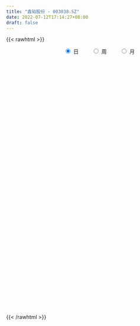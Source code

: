 ```yaml
---
title: "鑫铂股份 - 003038.SZ"
date: 2022-07-12T17:14:27+08:00
draft: false
---
```

{{< rawhtml >}}
    <div style="text-align: center">
        <label style="padding: 1rem;"><input style="margin-right: .5rem" type="radio" name="period" value="D" checked onclick="period_change(this)">日</label>
        <label style="padding: 1rem;"><input style="margin-right: .5rem" type="radio" name="period" value="W" onclick="period_change(this)">周</label>
        <label style="padding: 1rem;"><input style="margin-right: .5rem" type="radio" name="period" value="M" onclick="period_change(this)">月</label>
    </div>
    <div id="chart" style="height: 700px;"></div> 
    <script type="text/javascript">
        const D_v = [2842.29,1223.31,1886.44,728.47,1051.93,2826.43,178931.31,10766.0,130229.43,109256.98,86268.37,64475.94,62837.3,50619.95,42262.63,39851.58,62729.91,50623.9,33762.17,40391.25,37530.0,83280.65,88783.9,162406.19,118043.43,84710.36,69845.58,65354.02,61619.42,89382.4,105288.16,100479.84,134028.58,94033.97,38564.38,167535.52,115205.88,65285.43,83248.79,59730.95,94949.48,66033.98,52588.15,68620.08,53455.08,41607.76,46503.28,33164.59,33155.45,30730.7,26542.47,32105.9,48865.25,50706.35,51648.99,43140.96,39909.68,29871.76,23522.15,20306.08,15665.02,31924.57,21994.74,18591.64,17086.42,15550.33,20568.49,22098.93,21864.46,25035.34,28775.99,24742.56,22385.74,20142.06,10951.25,11312.84,9059.84,9204.53,11005.0,12464.96,9345.7,6947.64,10930.12,12684.26,8190.09,9419.52,20198.38,12464.81,11956.54,9589.36,8009.6,8729.76,7911.09,8519.04,10208.15,15169.35,12181.42,19740.77,31220.16,49492.14,33053.76,19341.99,34429.23,80680.44,80391.9,22721.6,71573.45,105925.6,72627.99,97855.79,86557.59,50946.74,67136.63,67766.37,45533.92,32320.06,39612.42,28659.0,28217.18,26202.26,22434.75,22257.41,22270.65,45769.33,24243.76,34598.62,17260.0,20475.67,30823.58,12516.08,15868.42,69269.36,78956.58,74840.52,54039.79,47095.24,43737.94,49499.84,28040.82,36162.29,28056.42,24901.48,21127.0,20435.56,16371.84,25068.84,28072.43,20061.25,19459.43,18460.42,17508.25,31418.66,19748.25,43266.79,24827.25,15070.35,12408.93,11928.7,15905.28,7514.06,53696.49,35821.17,25882.77,27378.6,35408.51,27124.29,46890.29,35802.11,21788.42,24353.94,24627.65,50470.0,43889.18,30077.82,24327.53,29092.1,30206.85,23591.32,17796.49,14148.49,30355.43,28471.26,20861.69,15891.02,19231.17,31130.12,57685.2,44885.49,28289.58,21399.19,26847.84,17782.41,21130.0,25042.64,29631.64,31380.27,17788.25,23056.67,20970.0,20484.5,22826.5,12484.03,11178.52,11964.26,6738.25,38679.8,41453.01,39727.65,26033.17,17727.24,17174.43,11073.55,24576.82,22597.5,23651.83,45332.66,34482.05,19027.11,20734.43,18159.06,13404.83,10452.0,11456.7,25304.23,21643.3,18482.76,12590.83,12671.0,15441.49,13622.24,12832.0,11617.0,10084.24,6679.0,6829.0,5063.0,9361.0,15603.0,8813.0,8713.0,14757.25,12432.07,16023.2,11438.0,11126.0,7255.52,13417.0,16383.66,28313.97,18515.25,21192.4,23537.19,17499.24,18043.08,24413.14,12736.25,14804.38,12691.43,16717.0,22336.72,14979.27,12282.93,12959.0,18366.57,8425.96,11412.48,10171.14,10453.18,11234.61,16838.43,13756.91,14417.08,21144.2,26359.58,15061.65,12957.09,9815.14,8862.12,8702.8,12022.4,8265.6,9840.4,11039.63,11284.72,12568.23,10827.42,10897.34,8377.9,8964.32,8979.2,9311.4,13105.0,15019.56,11924.6,11932.69,10223.93,31219.83,29004.0,15581.73,8763.6,9021.74,9741.8,26770.26,37219.99,23569.27,13909.35,19725.75,13455.21,18122.2,23910.91,19213.8,24023.0,40629.71,29430.58,28179.92,19690.0,19449.7,11598.2,18304.74,21899.2,16847.0,7844.27,9343.11,12128.6,14381.8,22909.42,13747.68,12037.7,9754.6,31825.87,16232.75,18248.0,17818.4,23511.6,17487.19,11776.36,17637.8,16715.77,22399.76,21041.97,16727.37]
const D_histogram = [0.0,0.1659259259,0.4433673103,0.7936570866,1.1898568021,1.6130486156,1.7675597833,1.4920117048,1.0645304102,0.5088346538,0.1343199591,-0.1685723768,-0.4862538984,-0.6697225359,-0.8830075968,-0.9313945435,-0.8596418304,-0.8784014002,-0.9317615542,-0.8455345072,-0.7401421207,-0.457458371,-0.0595589928,0.351541915,0.3892720146,0.2622293812,0.221129197,0.1589654199,0.0539487958,0.0448795237,0.0522871415,0.2590531238,0.314500313,0.3761413397,0.6188180824,0.74768158,0.5204193011,0.2765918361,0.1864191032,0.0609246723,0.1124603961,0.0224702177,-0.0768927679,-0.3024672191,-0.5678307837,-0.6782788232,-0.8221391633,-0.8645692029,-0.8934749286,-0.9231157131,-0.8774454718,-0.8851597044,-0.6877870842,-0.4950934353,-0.2696330116,-0.2001272174,-0.1026465608,-0.1386503975,-0.1099738855,-0.0847674361,-0.05456782,-0.0820477539,-0.1127819099,-0.1251804389,-0.1628037107,-0.1666689548,-0.1092258748,-0.0346253608,-0.0054331479,0.0639795309,0.1222700605,0.1645114885,0.1551755552,0.1468328449,0.1066683359,0.0682043869,0.0479834474,0.0241931081,0.0140355886,-0.0145182549,-0.0747706339,-0.1011461398,-0.1046750978,-0.0481501713,-0.0149120937,0.0218053068,0.0746834098,0.0811417144,0.0675541448,0.0285588135,-0.0033226731,-0.0354482528,-0.0653237791,-0.0486779934,-0.0195896192,0.0432589118,0.0485695923,0.1099631806,0.1966577009,0.3331462376,0.3735914054,0.3719265864,0.383950925,0.5651467909,0.7126777413,0.9841887683,1.3386298892,1.3813559107,1.5787811761,1.8847482758,1.8133866299,1.9429196305,1.9574072732,1.7733123596,1.3605921873,1.0432794808,0.95318493,0.6998174051,0.25177767,-0.0266933394,-0.3118585342,-0.4706881004,-0.7106890263,-1.0716048549,-1.3848373315,-1.5018256917,-1.5245469523,-1.5613751339,-1.2735331845,-0.7688537322,-0.1255268962,0.601895758,1.1670249265,1.4590242846,1.6269308622,1.310155282,1.1371702195,0.9599546809,0.6263690494,0.5107761814,0.2074132158,-0.0437716115,-0.3568367563,-0.631473986,-0.8993743338,-1.1220696107,-1.3711228239,-1.6141340673,-1.6097494488,-1.6013015478,-1.6292196809,-1.8821619112,-1.679769198,-1.5937939292,-1.4399860323,-1.3588473615,-1.3288799253,-1.3301659606,-0.9892866624,-0.4233941915,-0.1267974701,0.1223205999,0.2900513985,0.705555737,0.8068847317,0.666491399,0.7288762207,0.7526063764,0.7344711576,0.6561870178,0.6659789916,0.9784712205,1.2259532559,1.2969433409,1.0393978096,0.7791556513,0.3248732459,0.0043402515,-0.337459964,-0.5922165806,-0.473301155,-0.2912562526,-0.2884823938,-0.3260842691,-0.449457995,-0.1813108213,0.3511376021,0.6586866346,0.8587037086,0.7695575118,0.8403222108,0.8352979323,0.8857911276,1.271464199,1.3144193699,1.3989704132,1.0501430417,0.9956833567,1.1288658441,0.7625600909,0.6392701918,0.5839592269,0.4904998858,0.1790764681,-0.0679742062,0.2017446787,0.8273526799,1.0988938327,1.1955911709,1.3638060499,1.1730797903,0.6945012483,0.6767624273,0.3990627029,-0.240440366,-1.2130418025,-2.0503023303,-2.6782271443,-2.8270458179,-2.7883224654,-2.7502561099,-2.6304711089,-2.3991236154,-2.4657184199,-2.4393599094,-2.2344138758,-1.9863630581,-1.8276227594,-1.8062358436,-1.5718297679,-1.2317581445,-0.9808759538,-0.8542479133,-0.8395471397,-0.7528203127,-0.5688962936,-0.5391651596,-0.5649273461,-0.5283834481,-0.5473106682,-0.2133077929,0.0447224735,0.3117057061,0.5013094418,0.6549438166,0.7873357785,0.7911032061,1.1621652183,1.5396760494,1.7160495587,1.9376301248,1.9800607364,1.8670903173,1.7215636494,1.2083391611,0.8627703388,0.5714251535,0.2584754423,0.45578926,0.5620454444,0.2897562457,-0.1085434033,-0.1747711172,-0.2880921856,-0.3643447544,-0.4214702775,-0.477968348,-0.4553553678,-0.3309741923,-0.2513190318,-0.4247474127,-1.3893880415,-1.608563703,-1.8341838776,-1.8219209597,-1.8772187843,-1.8508986839,-1.821637351,-1.8172706833,-1.6554776809,-1.4533280273,-1.2976240374,-1.1028456891,-0.7719342531,-0.4740312037,-0.2107151521,-0.1208850912,-0.1244427311,-0.2575396286,-0.332162515,-0.1599732258,0.0912427706,0.3077764509,0.454143321,0.5414413496,0.6675924213,0.871226159,1.1133167196,1.3049325832,1.3606335998,1.3563953802,1.3244826162,1.4966017868,1.7918285114,1.8064228351,1.6804450734,1.4525407475,1.218526914,0.941034281,0.7412274062,0.6946237547,0.9503976453,0.9308453296,0.9692853813,1.0647385257,1.0085299942,0.8540817028,0.624424967,0.6128773087,0.7410737305,0.7008371736,0.5823454246,0.4924412244,0.4138348731,0.210193809,-0.0884238828,-0.2762767697,-0.2680790251,-0.2638164269,-0.5079786459,-0.6788260275,-0.9655254978,-1.1365775858,-1.1910398033,-1.2376937354,-1.2314291201,-1.2316375681,-1.1667147581,-1.1568014384,-1.1894609159,-1.1454637332]
const D_fast = [0.0,0.2074074074,0.5956906194,1.1443946673,1.8380585833,2.6645125507,3.2609136642,3.3583685119,3.1970198198,2.7685327269,2.427598022,2.0825625919,1.6433175957,1.2924183242,0.8583813641,0.5771457816,0.4339880371,0.1956281172,-0.0906724254,-0.2158290052,-0.2954721488,-0.1271529919,0.2558566381,0.7548430247,0.8898911279,0.8284058398,0.8425879549,0.8201655327,0.7286361076,0.7307867164,0.7512661196,1.0227953829,1.1568676503,1.312544012,1.7099252752,2.0257091678,1.9285517143,1.7538722083,1.7103042511,1.6000409883,1.6796918111,1.5953191872,1.4767330096,1.1755417536,0.7682204932,0.4882027479,0.1388076169,-0.1197647234,-0.3720391813,-0.632458894,-0.8061500206,-1.0351541794,-1.0097283303,-0.9408080401,-0.7827558693,-0.7632818795,-0.6914628631,-0.7621292992,-0.7609462585,-0.7569316681,-0.7403740071,-0.7883658794,-0.8472955129,-0.8909891516,-0.9693133511,-1.0148458339,-0.9847092226,-0.9187650488,-0.8909311229,-0.8055235613,-0.7166655167,-0.6332962165,-0.603838261,-0.57547276,-0.5889701851,-0.6103830374,-0.618608115,-0.6363501773,-0.6429987996,-0.6751822069,-0.7541272444,-0.8057892852,-0.8354870176,-0.790999634,-0.7614895798,-0.7193208527,-0.6477718972,-0.621028164,-0.6177271974,-0.6495828253,-0.6822949802,-0.7232826231,-0.7694890941,-0.7650128068,-0.7408218375,-0.6671585784,-0.6497054999,-0.5608211165,-0.4249621709,-0.2051870748,-0.0713440557,0.019972772,0.1279848418,0.4504674054,0.7761677911,1.2937260102,1.9828246033,2.3708896025,2.963010162,3.7401643306,4.1221493422,4.7374122505,5.2412517114,5.5004848877,5.4279127622,5.3714199259,5.5196216076,5.441208434,5.0561131164,4.7709687722,4.4078389439,4.1313373525,3.7136641701,3.0848471278,2.4254053183,1.9329605351,1.5291025365,1.1019305713,1.0713892246,1.3838552439,1.9958003559,2.8736969495,3.7305823497,4.3873377789,4.9619770721,4.9727403124,5.0840478048,5.1468209364,4.9698275673,4.9819287446,4.730419083,4.4682913528,4.0660170189,3.6335112927,3.1407673615,2.6375546819,2.0457207627,1.3991760025,1.0011232588,0.6092457729,0.1740227195,-0.5494599886,-0.7670095749,-1.0794827883,-1.2856713996,-1.5442445691,-1.8464971142,-2.1803246397,-2.0867670071,-1.626723084,-1.3618257302,-1.0821275102,-0.841883862,-0.2499905893,0.0530595883,0.0792891054,0.3238929823,0.5357747321,0.7012573028,0.7870199173,0.9633066391,1.520416673,2.0743870225,2.4696129427,2.4719168638,2.4064636183,2.0333995243,1.7139515929,1.2877863863,0.8849756246,0.8855657614,0.9947966007,0.9254498611,0.8063269185,0.5705886938,0.7934081623,1.4136409861,1.8858616773,2.3005546784,2.4037978596,2.6846431113,2.8884433159,3.1603842931,3.8639234143,4.2354834276,4.6697770742,4.5834854631,4.7779466173,5.1933455658,5.0176798352,5.0542074841,5.144886326,5.1740519562,4.9073976556,4.6433534298,4.9635084843,5.7959546555,6.3422192665,6.7378143974,7.2469807888,7.3495244769,7.044571247,7.1960230327,7.0180889841,6.3184758237,5.0426139365,3.6927778262,2.3952962261,1.539716098,0.8813588342,0.2318611622,-0.3059716141,-0.6744050244,-1.3574294339,-1.9409109007,-2.294568336,-2.5431082829,-2.841273674,-3.2714457191,-3.4299970854,-3.3978649981,-3.3922017958,-3.4791357337,-3.6743217451,-3.7757999962,-3.7341000505,-3.8391602064,-4.0061542294,-4.1017061935,-4.2574610806,-3.9767851535,-3.7075742688,-3.3626646096,-3.0477335135,-2.7303631845,-2.401137278,-2.1995940488,-1.537990732,-0.7755608886,-0.1701749897,0.5358131076,1.0732589034,1.4270610636,1.711925308,1.50078561,1.3709093724,1.2224204754,0.9740896248,1.2853507575,1.532118303,1.3322681657,0.9068326659,0.7969121727,0.6115680579,0.4442293005,0.2817362081,0.1057460506,0.0145201888,0.0561578162,0.0729832188,-0.2066320154,-1.5186196545,-2.1399362417,-2.8241023857,-3.2673197078,-3.7919222284,-4.228326799,-4.6544748038,-5.104425807,-5.3565022248,-5.5176845781,-5.6863865975,-5.7673196715,-5.6293917987,-5.4499965503,-5.2393592867,-5.1797504985,-5.2144188212,-5.411900626,-5.569564141,-5.4373681584,-5.1633414693,-4.8698636762,-4.6099609759,-4.3873026098,-4.0942534329,-3.6728131554,-3.1523934149,-2.6345444055,-2.238684989,-1.9038243636,-1.6046164735,-1.0583468561,-0.3151630038,0.1510370288,0.4451705354,0.5804013964,0.6510192914,0.6087852287,0.5942852054,0.7213374925,1.2147107945,1.4278698112,1.7086312082,2.0702689841,2.2661929512,2.3252650854,2.2517145914,2.3933862603,2.7068511147,2.8418238511,2.8689184583,2.9021245642,2.9269769312,2.7758843193,2.4551606568,2.1982385775,2.1394165658,2.0777250573,1.7065681768,1.3660142883,0.8379334436,0.3827369591,0.0305147908,-0.3255625751,-0.6271552399,-0.9352730799,-1.1620289594,-1.4413159993,-1.7713407058,-2.0137094564]
const D_slow = [0.0,0.0414814815,0.1523233091,0.3507375807,0.6482017812,1.0514639351,1.4933538809,1.8663568071,2.1324894097,2.2596980731,2.2932780629,2.2511349687,2.1295714941,1.9621408601,1.7413889609,1.5085403251,1.2936298675,1.0740295174,0.8410891288,0.629705502,0.4446699719,0.3303053791,0.3154156309,0.4033011097,0.5006191133,0.5661764586,0.6214587579,0.6612001128,0.6746873118,0.6859071927,0.6989789781,0.763742259,0.8423673373,0.9364026722,1.0911071928,1.2780275878,1.4081324131,1.4772803722,1.5238851479,1.539116316,1.567231415,1.5728489695,1.5536257775,1.4780089727,1.3360512768,1.166481571,0.9609467802,0.7448044795,0.5214357473,0.2906568191,0.0712954511,-0.149994475,-0.321941246,-0.4457146049,-0.5131228578,-0.5631546621,-0.5888163023,-0.6234789017,-0.6509723731,-0.6721642321,-0.6858061871,-0.7063181255,-0.734513603,-0.7658087127,-0.8065096404,-0.8481768791,-0.8754833478,-0.884139688,-0.885497975,-0.8695030923,-0.8389355771,-0.797807705,-0.7590138162,-0.722305605,-0.695638521,-0.6785874243,-0.6665915624,-0.6605432854,-0.6570343883,-0.660663952,-0.6793566105,-0.7046431454,-0.7308119199,-0.7428494627,-0.7465774861,-0.7411261594,-0.722455307,-0.7021698784,-0.6852813422,-0.6781416388,-0.6789723071,-0.6878343703,-0.7041653151,-0.7163348134,-0.7212322182,-0.7104174903,-0.6982750922,-0.6707842971,-0.6216198718,-0.5383333124,-0.4449354611,-0.3519538145,-0.2559660832,-0.1146793855,0.0634900498,0.3095372419,0.6441947142,0.9895336918,1.3842289859,1.8554160548,2.3087627123,2.7944926199,3.2838444382,3.7271725281,4.0673205749,4.3281404451,4.5664366776,4.7413910289,4.8043354464,4.7976621116,4.719697478,4.6020254529,4.4243531964,4.1564519826,3.8102426498,3.4347862268,3.0536494888,2.6633057053,2.3449224091,2.1527089761,2.121327252,2.2718011915,2.5635574232,2.9283134943,3.3350462099,3.6625850304,3.9468775853,4.1868662555,4.3434585179,4.4711525632,4.5230058672,4.5120629643,4.4228537752,4.2649852787,4.0401416953,3.7596242926,3.4168435866,3.0133100698,2.6108727076,2.2105473206,1.8032424004,1.3327019226,0.9127596231,0.5143111408,0.1543146327,-0.1853972076,-0.5176171889,-0.8501586791,-1.0974803447,-1.2033288925,-1.2350282601,-1.2044481101,-1.1319352605,-0.9555463262,-0.7538251433,-0.5872022936,-0.4049832384,-0.2168316443,-0.0332138549,0.1308328996,0.2973276475,0.5419454526,0.8484337665,1.1726696018,1.4325190542,1.627307967,1.7085262785,1.7096113414,1.6252463503,1.4771922052,1.3588669164,1.2860528533,1.2139322548,1.1324111876,1.0200466888,0.9747189835,1.062503384,1.2271750427,1.4418509698,1.6342403478,1.8443209005,2.0531453836,2.2745931655,2.5924592152,2.9210640577,3.270806661,3.5333424214,3.7822632606,4.0644797216,4.2551197444,4.4149372923,4.560927099,4.6835520705,4.7283211875,4.711327636,4.7617638056,4.9686019756,5.2433254338,5.5422232265,5.883174739,6.1764446866,6.3500699986,6.5192606055,6.6190262812,6.5589161897,6.2556557391,5.7430801565,5.0735233704,4.3667619159,3.6696812996,2.9821172721,2.3244994949,1.724718591,1.108288986,0.4984490087,-0.0601544603,-0.5567452248,-1.0136509146,-1.4652098755,-1.8581673175,-2.1661068536,-2.4113258421,-2.6248878204,-2.8347746053,-3.0229796835,-3.1652037569,-3.2999950468,-3.4412268833,-3.5733227454,-3.7101504124,-3.7634773606,-3.7522967423,-3.6743703157,-3.5490429553,-3.3853070011,-3.1884730565,-2.990697255,-2.7001559504,-2.315236938,-1.8862245484,-1.4018170172,-0.9068018331,-0.4400292537,-0.0096383414,0.2924464489,0.5081390336,0.650995322,0.7156141825,0.8295614975,0.9700728586,1.0425119201,1.0153760692,0.9716832899,0.8996602435,0.8085740549,0.7032064855,0.5837143986,0.4698755566,0.3871320085,0.3243022506,0.2181153974,-0.129231613,-0.5313725387,-0.9899185081,-1.4453987481,-1.9147034441,-2.3774281151,-2.8328374528,-3.2871551237,-3.7010245439,-4.0643565507,-4.3887625601,-4.6644739824,-4.8574575456,-4.9759653466,-5.0286441346,-5.0588654074,-5.0899760902,-5.1543609973,-5.2374016261,-5.2773949325,-5.2545842399,-5.1776401271,-5.0641042969,-4.9287439595,-4.7618458542,-4.5440393144,-4.2657101345,-3.9394769887,-3.5993185888,-3.2602197437,-2.9290990897,-2.554948643,-2.1069915151,-1.6553858063,-1.235274538,-0.8721393511,-0.5675076226,-0.3322490524,-0.1469422008,0.0267137379,0.2643131492,0.4970244816,0.7393458269,1.0055304583,1.2576629569,1.4711833826,1.6272896244,1.7805089515,1.9657773842,2.1409866776,2.2865730337,2.4096833398,2.5131420581,2.5656905103,2.5435845396,2.4745153472,2.4074955909,2.3415414842,2.2145468227,2.0448403158,1.8034589414,1.519314545,1.2215545941,0.9121311603,0.6042738802,0.2963644882,0.0046857987,-0.2845145609,-0.5818797899,-0.8682457232]
const D_data = [['2021-02-10', 21.7, 26.04, 21.7, 26.04],['2021-02-18', 28.64, 28.64, 28.64, 28.64],['2021-02-19', 31.5, 31.5, 31.5, 31.5],['2021-02-22', 34.65, 34.65, 34.65, 34.65],['2021-02-23', 38.12, 38.12, 38.12, 38.12],['2021-02-24', 41.93, 41.93, 41.93, 41.93],['2021-02-25', 46.12, 41.67, 40.16, 46.12],['2021-02-26', 37.5, 37.5, 37.5, 37.5],['2021-03-01', 34.51, 35.0, 33.89, 36.66],['2021-03-02', 33.5, 31.67, 31.57, 33.9],['2021-03-03', 31.52, 32.0, 31.2, 33.28],['2021-03-04', 31.48, 31.37, 30.73, 32.55],['2021-03-05', 30.37, 29.55, 29.2, 30.39],['2021-03-08', 29.69, 29.7, 29.47, 30.3],['2021-03-09', 29.47, 27.89, 27.22, 29.69],['2021-03-10', 28.26, 28.75, 27.78, 29.0],['2021-03-11', 30.2, 29.8, 29.8, 31.63],['2021-03-12', 29.74, 28.28, 28.1, 30.1],['2021-03-15', 26.5, 27.06, 26.08, 27.58],['2021-03-16', 27.0, 28.29, 26.95, 29.47],['2021-03-17', 28.1, 28.49, 27.51, 29.25],['2021-03-18', 28.98, 31.34, 28.9, 31.34],['2021-03-19', 32.0, 34.47, 31.49, 34.47],['2021-03-22', 35.93, 37.0, 35.36, 37.92],['2021-03-23', 35.08, 33.9, 33.3, 36.98],['2021-03-24', 33.93, 31.93, 31.58, 34.0],['2021-03-25', 30.99, 32.83, 30.3, 32.83],['2021-03-26', 32.0, 32.53, 31.6, 33.06],['2021-03-29', 32.79, 31.72, 31.0, 32.96],['2021-03-30', 31.08, 32.75, 30.32, 33.5],['2021-03-31', 33.45, 33.09, 32.67, 36.0],['2021-04-01', 31.66, 36.4, 31.35, 36.4],['2021-04-02', 36.83, 35.56, 35.0, 38.94],['2021-04-06', 35.02, 36.36, 35.02, 38.0],['2021-04-07', 38.37, 40.0, 38.02, 40.0],['2021-04-08', 41.0, 40.3, 39.5, 44.0],['2021-04-09', 39.0, 36.27, 36.27, 39.3],['2021-04-12', 34.99, 35.31, 34.6, 36.58],['2021-04-13', 35.17, 36.73, 34.71, 37.75],['2021-04-14', 35.68, 36.02, 34.99, 36.65],['2021-04-15', 36.0, 38.33, 35.53, 38.88],['2021-04-16', 37.71, 36.73, 36.06, 38.26],['2021-04-19', 36.25, 36.3, 35.26, 36.42],['2021-04-20', 35.9, 33.9, 33.85, 36.76],['2021-04-21', 32.88, 31.92, 31.66, 33.31],['2021-04-22', 31.92, 32.52, 31.92, 33.26],['2021-04-23', 32.4, 30.96, 30.69, 32.4],['2021-04-26', 31.06, 31.17, 30.5, 31.88],['2021-04-27', 31.0, 30.53, 29.2, 31.49],['2021-04-28', 30.54, 29.69, 29.51, 30.66],['2021-04-29', 29.69, 29.98, 29.69, 30.47],['2021-04-30', 29.7, 28.7, 28.35, 30.24],['2021-05-06', 29.23, 31.12, 29.06, 31.45],['2021-05-07', 31.12, 31.59, 30.6, 31.9],['2021-05-10', 31.58, 32.76, 31.06, 33.17],['2021-05-11', 31.71, 31.34, 30.52, 32.08],['2021-05-12', 31.03, 31.94, 30.82, 32.8],['2021-05-13', 31.41, 30.25, 30.14, 31.42],['2021-05-14', 30.5, 30.85, 29.81, 31.48],['2021-05-17', 30.99, 30.78, 30.28, 31.29],['2021-05-18', 30.66, 30.84, 30.51, 31.23],['2021-05-19', 31.23, 29.97, 29.51, 31.29],['2021-05-20', 29.01, 29.59, 28.93, 29.75],['2021-05-21', 29.59, 29.5, 29.1, 30.0],['2021-05-24', 29.23, 28.82, 28.8, 29.29],['2021-05-25', 28.85, 28.88, 28.47, 29.08],['2021-05-26', 29.01, 29.56, 28.82, 29.89],['2021-05-27', 29.65, 29.95, 29.2, 30.18],['2021-05-28', 30.42, 29.52, 29.21, 30.7],['2021-05-31', 29.25, 30.19, 29.01, 30.26],['2021-06-01', 30.83, 30.35, 29.51, 30.84],['2021-06-02', 30.08, 30.42, 29.72, 30.9],['2021-06-03', 30.08, 29.88, 29.84, 30.78],['2021-06-04', 29.9, 29.86, 29.19, 29.93],['2021-06-07', 29.66, 29.33, 29.3, 29.79],['2021-06-08', 29.21, 29.11, 28.92, 29.49],['2021-06-09', 29.28, 29.13, 28.96, 29.31],['2021-06-10', 29.0, 28.9, 28.88, 29.1],['2021-06-11', 29.39, 28.9, 28.9, 29.4],['2021-06-15', 28.7, 28.47, 28.16, 28.88],['2021-06-16', 28.44, 27.7, 27.68, 28.48],['2021-06-17', 27.73, 27.72, 27.7, 28.15],['2021-06-18', 27.72, 27.74, 27.28, 27.85],['2021-06-21', 27.7, 28.47, 27.5, 28.68],['2021-06-22', 28.86, 28.29, 28.25, 28.87],['2021-06-23', 28.39, 28.42, 28.0, 28.75],['2021-06-24', 28.42, 28.8, 28.09, 29.42],['2021-06-25', 28.73, 28.34, 28.07, 28.73],['2021-06-28', 28.11, 28.03, 27.7, 28.39],['2021-06-29', 27.89, 27.51, 27.5, 27.89],['2021-06-30', 27.51, 27.32, 27.25, 27.77],['2021-07-01', 27.36, 27.03, 26.99, 27.45],['2021-07-02', 26.8, 26.75, 26.56, 27.29],['2021-07-05', 26.75, 27.15, 26.75, 27.55],['2021-07-06', 27.15, 27.3, 26.79, 27.48],['2021-07-07', 27.06, 27.88, 27.06, 27.98],['2021-07-08', 27.76, 27.28, 27.28, 27.87],['2021-07-09', 27.37, 28.13, 27.06, 28.51],['2021-07-12', 27.75, 28.88, 27.75, 29.37],['2021-07-13', 29.11, 30.24, 29.1, 30.38],['2021-07-14', 30.36, 29.73, 29.03, 30.4],['2021-07-15', 30.11, 29.55, 29.3, 30.11],['2021-07-16', 29.79, 30.01, 29.6, 31.0],['2021-07-19', 29.77, 33.01, 29.51, 33.01],['2021-07-20', 32.83, 33.99, 32.27, 35.45],['2021-07-21', 37.39, 37.39, 37.39, 37.39],['2021-07-22', 41.13, 41.13, 38.0, 41.13],['2021-07-23', 44.0, 39.51, 39.05, 45.24],['2021-07-26', 41.88, 43.46, 40.12, 43.46],['2021-07-27', 45.0, 47.81, 43.8, 47.81],['2021-07-28', 47.55, 45.5, 43.03, 47.81],['2021-07-29', 47.0, 50.05, 46.98, 50.05],['2021-07-30', 50.4, 51.0, 48.5, 53.27],['2021-08-02', 48.52, 50.05, 46.0, 51.22],['2021-08-03', 51.67, 47.38, 46.51, 52.8],['2021-08-04', 46.13, 48.16, 46.12, 48.64],['2021-08-05', 48.42, 51.34, 47.7, 52.52],['2021-08-06', 50.5, 49.69, 48.02, 51.32],['2021-08-09', 49.32, 46.41, 45.6, 49.32],['2021-08-10', 46.14, 47.34, 46.13, 48.57],['2021-08-11', 48.0, 46.27, 44.92, 48.5],['2021-08-12', 46.2, 47.0, 45.45, 48.41],['2021-08-13', 46.94, 45.07, 44.99, 47.0],['2021-08-16', 44.66, 41.82, 40.69, 45.39],['2021-08-17', 41.84, 40.17, 40.0, 42.7],['2021-08-18', 40.27, 40.82, 40.1, 43.75],['2021-08-19', 40.4, 40.87, 39.1, 41.26],['2021-08-20', 40.41, 39.7, 38.52, 40.99],['2021-08-23', 40.39, 43.67, 39.96, 43.67],['2021-08-24', 44.0, 48.04, 43.67, 48.04],['2021-08-25', 52.62, 52.84, 49.11, 52.84],['2021-08-26', 55.0, 58.12, 54.2, 58.12],['2021-08-27', 58.13, 60.65, 58.13, 63.93],['2021-08-30', 56.8, 61.0, 56.65, 64.6],['2021-08-31', 62.65, 62.38, 60.21, 65.6],['2021-09-01', 61.28, 57.58, 56.5, 62.72],['2021-09-02', 59.88, 59.58, 58.22, 62.39],['2021-09-03', 60.0, 60.0, 57.2, 63.67],['2021-09-06', 60.6, 57.9, 56.5, 61.76],['2021-09-07', 60.36, 60.5, 58.77, 62.45],['2021-09-08', 62.23, 57.94, 56.5, 62.48],['2021-09-09', 57.9, 57.8, 56.57, 60.57],['2021-09-10', 57.99, 55.97, 54.9, 58.24],['2021-09-13', 56.81, 55.08, 53.8, 56.93],['2021-09-14', 54.83, 53.67, 53.0, 55.55],['2021-09-15', 53.7, 52.65, 50.0, 54.29],['2021-09-16', 52.0, 50.55, 50.05, 55.68],['2021-09-17', 50.55, 48.55, 47.5, 50.65],['2021-09-22', 48.61, 50.11, 45.6, 50.3],['2021-09-23', 50.5, 49.25, 48.37, 52.0],['2021-09-24', 49.31, 47.73, 47.0, 49.51],['2021-09-27', 47.09, 42.96, 42.96, 47.99],['2021-09-28', 43.16, 47.26, 42.79, 47.26],['2021-09-29', 50.0, 45.37, 44.63, 51.28],['2021-09-30', 46.1, 45.7, 44.7, 47.04],['2021-10-08', 45.69, 44.3, 43.5, 46.6],['2021-10-11', 44.84, 42.83, 42.3, 44.84],['2021-10-12', 43.7, 41.35, 40.78, 43.7],['2021-10-13', 41.28, 45.49, 41.22, 45.49],['2021-10-14', 49.0, 50.04, 48.44, 50.04],['2021-10-15', 55.0, 48.61, 46.83, 55.01],['2021-10-18', 48.6, 49.32, 46.18, 51.99],['2021-10-19', 51.18, 49.43, 47.48, 51.2],['2021-10-20', 49.99, 54.37, 48.61, 54.37],['2021-10-21', 55.0, 52.32, 51.41, 55.55],['2021-10-22', 52.87, 49.68, 48.89, 52.94],['2021-10-25', 49.45, 52.5, 48.18, 54.65],['2021-10-26', 52.61, 52.8, 50.61, 54.18],['2021-10-27', 52.05, 52.87, 51.6, 53.81],['2021-10-28', 52.04, 52.42, 50.54, 54.36],['2021-10-29', 52.54, 53.9, 50.0, 54.29],['2021-11-01', 54.26, 59.29, 54.26, 59.29],['2021-11-02', 58.51, 60.98, 57.8, 62.2],['2021-11-03', 59.64, 60.79, 55.0, 61.5],['2021-11-04', 59.68, 57.29, 56.8, 59.68],['2021-11-05', 56.9, 56.8, 55.05, 60.7],['2021-11-08', 55.96, 53.11, 52.75, 56.79],['2021-11-09', 53.12, 53.06, 52.69, 55.0],['2021-11-10', 53.04, 51.1, 50.25, 53.04],['2021-11-11', 50.81, 50.42, 50.31, 51.8],['2021-11-12', 51.41, 54.51, 50.45, 54.86],['2021-11-15', 53.5, 56.0, 52.8, 56.83],['2021-11-16', 55.52, 54.2, 53.58, 57.35],['2021-11-17', 53.46, 53.52, 52.63, 54.87],['2021-11-18', 53.55, 51.85, 51.64, 54.1],['2021-11-19', 52.4, 57.04, 52.32, 57.04],['2021-11-22', 58.87, 62.74, 58.65, 62.74],['2021-11-23', 63.01, 62.77, 60.89, 64.89],['2021-11-24', 62.77, 63.6, 61.33, 64.65],['2021-11-25', 63.0, 61.15, 59.5, 63.0],['2021-11-26', 59.61, 64.0, 59.61, 66.0],['2021-11-29', 62.87, 64.18, 61.6, 65.29],['2021-11-30', 64.18, 66.0, 62.8, 67.57],['2021-12-01', 66.11, 72.6, 63.88, 72.6],['2021-12-02', 73.41, 70.9, 70.51, 77.77],['2021-12-03', 72.0, 73.3, 67.21, 77.15],['2021-12-06', 74.16, 68.62, 68.56, 74.16],['2021-12-07', 69.39, 72.56, 67.33, 73.02],['2021-12-08', 71.47, 76.54, 70.28, 78.59],['2021-12-09', 77.07, 71.0, 69.32, 77.3],['2021-12-10', 69.58, 73.9, 66.4, 76.1],['2021-12-13', 74.89, 75.4, 71.92, 76.96],['2021-12-14', 77.15, 75.61, 72.83, 77.18],['2021-12-15', 74.22, 72.72, 72.32, 75.26],['2021-12-16', 72.25, 72.73, 71.47, 74.3],['2021-12-17', 72.0, 80.0, 72.0, 80.0],['2021-12-20', 77.46, 88.0, 77.35, 88.0],['2021-12-21', 87.49, 87.5, 79.2, 87.96],['2021-12-22', 87.0, 88.0, 83.11, 94.51],['2021-12-23', 88.07, 91.46, 85.37, 92.0],['2021-12-24', 93.49, 88.78, 85.2, 93.49],['2021-12-27', 89.31, 85.0, 84.26, 89.31],['2021-12-28', 84.99, 90.9, 84.99, 91.7],['2021-12-29', 90.0, 88.21, 84.11, 94.0],['2021-12-30', 86.51, 82.19, 80.39, 88.03],['2021-12-31', 82.4, 73.97, 73.97, 86.0],['2022-01-04', 71.7, 70.3, 68.3, 72.6],['2022-01-05', 70.28, 67.82, 66.2, 70.49],['2022-01-06', 67.82, 70.18, 67.41, 71.49],['2022-01-07', 69.03, 70.55, 68.5, 72.04],['2022-01-10', 69.32, 69.0, 68.0, 71.73],['2022-01-11', 68.14, 68.67, 66.6, 69.74],['2022-01-12', 67.64, 69.29, 67.64, 71.49],['2022-01-13', 68.68, 64.25, 63.0, 69.49],['2022-01-14', 63.0, 63.45, 62.5, 65.3],['2022-01-17', 63.8, 64.47, 62.81, 65.49],['2022-01-18', 64.47, 64.5, 63.0, 64.62],['2022-01-19', 64.4, 62.84, 62.07, 64.41],['2022-01-20', 62.84, 59.97, 59.62, 62.84],['2022-01-21', 60.39, 61.74, 60.3, 62.49],['2022-01-24', 62.18, 63.21, 60.8, 64.33],['2022-01-25', 63.37, 62.48, 62.03, 65.38],['2022-01-26', 64.16, 60.85, 60.17, 64.16],['2022-01-27', 61.09, 58.76, 58.61, 61.54],['2022-01-28', 59.0, 58.88, 56.18, 59.57],['2022-02-07', 60.61, 59.86, 58.88, 60.8],['2022-02-08', 59.01, 57.6, 55.83, 60.09],['2022-02-09', 57.95, 55.99, 55.19, 58.21],['2022-02-10', 56.07, 55.86, 55.44, 57.5],['2022-02-11', 55.03, 54.26, 53.16, 55.1],['2022-02-14', 54.0, 58.7, 53.1, 59.0],['2022-02-15', 58.93, 58.75, 57.06, 60.41],['2022-02-16', 58.62, 59.9, 57.08, 60.98],['2022-02-17', 60.14, 59.98, 59.52, 61.38],['2022-02-18', 59.99, 60.43, 58.0, 61.86],['2022-02-21', 60.69, 61.05, 60.01, 61.35],['2022-02-22', 61.01, 60.0, 59.28, 62.58],['2022-02-23', 59.99, 66.0, 59.29, 66.0],['2022-02-24', 66.5, 68.84, 64.74, 70.44],['2022-02-25', 68.85, 68.83, 66.66, 70.18],['2022-02-28', 69.86, 71.71, 67.51, 71.92],['2022-03-01', 70.42, 71.59, 69.3, 74.11],['2022-03-02', 71.1, 70.9, 68.6, 73.29],['2022-03-03', 72.0, 71.2, 70.0, 74.58],['2022-03-04', 71.14, 66.0, 64.8, 72.17],['2022-03-07', 66.66, 66.66, 65.07, 67.5],['2022-03-08', 66.22, 66.27, 65.52, 68.08],['2022-03-09', 66.48, 64.79, 62.5, 67.55],['2022-03-10', 66.27, 71.27, 65.62, 71.27],['2022-03-11', 71.27, 71.49, 68.18, 72.8],['2022-03-14', 69.2, 66.78, 66.45, 69.86],['2022-03-15', 65.13, 63.6, 62.8, 66.29],['2022-03-16', 64.32, 66.53, 61.0, 67.17],['2022-03-17', 67.53, 65.4, 64.15, 69.49],['2022-03-18', 64.6, 65.21, 63.54, 65.8],['2022-03-21', 65.2, 64.88, 62.67, 65.88],['2022-03-22', 65.88, 64.31, 63.56, 65.95],['2022-03-23', 63.94, 64.91, 63.54, 67.44],['2022-03-24', 64.52, 66.33, 63.5, 66.7],['2022-03-25', 66.1, 66.14, 65.35, 70.99],['2022-03-28', 65.36, 62.48, 60.2, 65.36],['2022-03-29', 51.83, 48.75, 48.25, 52.43],['2022-03-30', 49.58, 53.63, 49.58, 53.63],['2022-03-31', 53.85, 50.85, 49.59, 53.87],['2022-04-01', 50.15, 51.61, 49.61, 51.7],['2022-04-06', 51.61, 48.92, 48.53, 51.61],['2022-04-07', 49.2, 48.06, 44.5, 49.2],['2022-04-08', 48.07, 46.4, 46.01, 48.17],['2022-04-11', 46.01, 44.28, 44.0, 46.37],['2022-04-12', 44.21, 44.81, 43.71, 46.0],['2022-04-13', 44.8, 44.5, 43.1, 45.22],['2022-04-14', 44.71, 43.18, 43.02, 44.97],['2022-04-15', 43.36, 43.01, 41.81, 44.1],['2022-04-18', 42.83, 44.71, 41.98, 45.34],['2022-04-19', 44.93, 44.8, 44.7, 47.6],['2022-04-20', 44.19, 44.9, 43.4, 46.02],['2022-04-21', 45.0, 42.83, 42.73, 45.02],['2022-04-22', 42.03, 41.07, 40.9, 42.83],['2022-04-25', 40.69, 38.19, 37.85, 40.69],['2022-04-26', 38.59, 37.38, 37.38, 39.37],['2022-04-27', 36.3, 39.79, 36.23, 39.99],['2022-04-28', 39.56, 41.15, 38.88, 41.79],['2022-04-29', 41.44, 41.4, 39.85, 41.95],['2022-05-05', 40.85, 41.08, 40.0, 42.35],['2022-05-06', 39.9, 40.66, 39.2, 41.14],['2022-05-09', 40.9, 41.52, 40.46, 41.8],['2022-05-10', 40.69, 43.34, 40.0, 45.46],['2022-05-11', 43.58, 45.2, 43.03, 47.53],['2022-05-12', 45.0, 46.13, 44.5, 46.3],['2022-05-13', 45.6, 45.63, 45.2, 46.51],['2022-05-16', 45.8, 45.62, 45.2, 47.42],['2022-05-17', 45.55, 45.81, 45.05, 46.48],['2022-05-18', 45.81, 49.49, 45.75, 49.9],['2022-05-19', 48.75, 53.29, 47.5, 53.44],['2022-05-20', 54.98, 51.79, 51.18, 55.6],['2022-05-23', 52.25, 50.92, 50.57, 52.27],['2022-05-24', 50.92, 49.79, 49.19, 52.79],['2022-05-25', 49.0, 49.43, 48.0, 50.72],['2022-05-26', 49.89, 48.3, 47.53, 49.99],['2022-05-27', 48.0, 48.62, 46.79, 50.8],['2022-05-30', 48.37, 50.44, 47.91, 50.7],['2022-05-31', 55.35, 55.48, 53.54, 55.48],['2022-06-01', 56.97, 53.48, 52.46, 56.98],['2022-06-02', 53.21, 55.11, 51.51, 55.99],['2022-06-06', 54.56, 57.13, 54.0, 57.74],['2022-06-07', 56.89, 56.33, 55.87, 59.33],['2022-06-08', 55.88, 55.47, 54.1, 56.76],['2022-06-09', 55.11, 54.3, 53.55, 55.64],['2022-06-10', 53.71, 57.12, 53.6, 57.45],['2022-06-13', 57.08, 60.0, 56.3, 60.1],['2022-06-14', 59.27, 59.0, 57.0, 59.94],['2022-06-15', 59.02, 58.42, 58.0, 59.45],['2022-06-16', 58.14, 58.98, 58.09, 59.2],['2022-06-17', 58.34, 59.38, 57.8, 60.48],['2022-06-20', 58.57, 57.66, 57.5, 60.18],['2022-06-21', 57.66, 55.52, 54.61, 57.66],['2022-06-22', 55.42, 55.8, 55.03, 57.97],['2022-06-23', 56.49, 57.9, 55.2, 58.18],['2022-06-24', 57.9, 58.01, 57.27, 58.51],['2022-06-27', 58.0, 54.26, 53.65, 58.58],['2022-06-28', 54.3, 53.88, 52.53, 54.65],['2022-06-29', 53.5, 50.8, 50.36, 54.05],['2022-06-30', 51.35, 50.4, 50.12, 51.84],['2022-07-01', 50.67, 50.51, 49.83, 52.25],['2022-07-04', 50.51, 49.51, 49.28, 50.82],['2022-07-05', 49.53, 49.18, 48.53, 50.1],['2022-07-06', 49.5, 48.19, 47.5, 49.57],['2022-07-07', 48.5, 48.24, 47.0, 48.55],['2022-07-08', 48.25, 46.8, 46.07, 48.5],['2022-07-11', 46.68, 45.2, 44.6, 46.68],['2022-07-12', 45.57, 45.15, 44.58, 46.28]]
const W_v = [2842.29,3109.75,194304.14,453068.02,246087.97,283747.97,500359.58,490798.4,415339.75,369248.6299999999,262774.35,155699.11,99571.6,188093.54,108482.05,97168.63,121081.69,51533.46,39688.42,62957.06,46196.35,65818.73,167537.28,361292.99,375124.74,213891.77,121382.25,142347.38,207434.02,269213.33,138288.01,110009.92,55428.1,119260.95,15070.35,101453.46,151615.34,153462.41,177856.63,116098.58,115585.26,179107.3,124966.96,105125.92,81044.86,142115.5,127232.36,92402.65,82261.06,72808.32,48041.24,47553.0,65776.52,83885.4,104685.05,79285.78,67013.73,60109.84,90739.42,31634.35,49870.83,53955.61,55379.48,23857.29,94793.09,106323.06,89123.42,113297.09,97222.56,68062.18,72831.2,107636.62,86016.88,37769.34]
const W_histogram = [0.0,0.3484444444,0.9306884457,0.7365736496,0.4906512122,0.7001098882,0.663579155,0.7904433852,0.8632114201,0.8803365376,0.4620975149,0.0158522506,-0.0959290311,-0.2236544867,-0.3930968832,-0.491478053,-0.5186202887,-0.5814694222,-0.6748425385,-0.6685955317,-0.7384728595,-0.6611787699,-0.4622765789,0.2897646527,1.4754161937,2.0504635942,1.9967413254,1.4993203941,2.4261370214,2.8130617037,2.6191941027,1.849148457,1.1753146382,0.5172098579,-0.0575110236,-0.1853107347,-0.2326363125,-0.0254855115,0.2461257369,0.2121265888,0.2954767167,0.7300485453,1.5096477634,1.9059811178,2.3879674391,3.0639615394,2.3136771518,1.4303700395,0.2718821734,-0.6549962762,-1.4600153752,-2.2554463804,-2.3094367355,-1.7482991278,-1.5437146279,-1.0388539651,-1.1210177957,-1.10412966,-2.0101475225,-2.847767872,-3.4759697554,-3.8395227699,-3.8645238048,-3.7354932909,-3.1437699739,-2.2099505782,-1.7010462226,-0.8647923286,-0.1511319939,0.4645766952,0.7538977396,0.4305580796,-0.0189478245,-0.3924608704]
const W_fast = [0.0,0.4355555556,1.2504716682,1.2405002845,1.1172406502,1.5017267982,1.6310908538,1.9555659303,2.2441368202,2.4813460721,2.1786314282,1.7363492265,1.600585687,1.4169466098,1.1492299924,0.9279793094,0.7711820016,0.5629655125,0.3008817616,0.1399798855,-0.1145156572,-0.2025162601,-0.1191832138,0.705299181,2.2598047703,3.3474680694,3.792931132,3.6703402992,5.2036911818,6.29388129,6.7548122148,6.4470536833,6.0670485241,5.5382462082,4.9491475709,4.7750201761,4.6695355201,4.8703149433,5.2034576258,5.222490125,5.3797094321,5.996793397,7.153804556,8.0266331898,9.1056113708,10.547595856,10.3757307563,9.8500161539,8.7594988312,7.6688713125,6.4988483698,5.1395557694,4.5082062304,4.6322690562,4.4509248992,4.6960720707,4.3336537912,4.0745095119,2.6659547687,1.1163924512,-0.380801871,-1.704235578,-2.695367564,-3.5002103729,-3.6944295494,-3.3130977982,-3.2294549983,-2.6093991864,-1.9335218502,-1.2016689873,-0.723873508,-0.9395736481,-1.3938165083,-1.8654447718]
const W_slow = [0.0,0.0871111111,0.3197832225,0.5039266349,0.626589438,0.80161691,0.9675116988,1.1651225451,1.3809254001,1.6010095345,1.7165339132,1.7204969759,1.6965147181,1.6406010964,1.5423268756,1.4194573624,1.2898022902,1.1444349347,0.9757243001,0.8085754171,0.6239572023,0.4586625098,0.3430933651,0.4155345283,0.7843885767,1.2970044752,1.7961898066,2.1710199051,2.7775541605,3.4808195864,4.1356181121,4.5979052263,4.8917338859,5.0210363503,5.0066585944,4.9603309108,4.9021718327,4.8958004548,4.957331889,5.0103635362,5.0842327154,5.2667448517,5.6441567925,6.120652072,6.7176439318,7.4836343166,8.0620536046,8.4196461144,8.4876166578,8.3238675887,7.9588637449,7.3950021498,6.8176429659,6.380568184,5.994639527,5.7349260358,5.4546715869,5.1786391719,4.6761022912,3.9641603232,3.0951678844,2.1352871919,1.1691562407,0.235282918,-0.5506595755,-1.10314722,-1.5284087757,-1.7446068578,-1.7823898563,-1.6662456825,-1.4777712476,-1.3701317277,-1.3748686838,-1.4729839014]
const W_data = [['2021-02-10', 21.7, 26.04, 21.7, 26.04],['2021-02-19', 28.64, 31.5, 28.64, 31.5],['2021-02-26', 34.65, 37.5, 34.65, 46.12],['2021-03-05', 34.51, 29.55, 29.2, 36.66],['2021-03-12', 29.69, 28.28, 27.22, 31.63],['2021-03-19', 26.5, 34.47, 26.08, 34.47],['2021-03-26', 35.93, 32.53, 30.3, 37.92],['2021-04-02', 32.79, 35.56, 30.32, 38.94],['2021-04-09', 35.02, 36.27, 35.02, 44.0],['2021-04-16', 34.99, 36.73, 34.6, 38.88],['2021-04-23', 36.25, 30.96, 30.69, 36.76],['2021-04-30', 31.06, 28.7, 28.35, 31.88],['2021-05-07', 29.23, 31.59, 29.06, 31.9],['2021-05-14', 31.58, 30.85, 29.81, 33.17],['2021-05-21', 30.99, 29.5, 28.93, 31.29],['2021-05-28', 29.23, 29.52, 28.47, 30.7],['2021-06-04', 29.25, 29.86, 29.01, 30.9],['2021-06-11', 29.66, 28.9, 28.88, 29.79],['2021-06-18', 28.7, 27.74, 27.28, 28.88],['2021-06-25', 27.7, 28.34, 27.5, 29.42],['2021-07-02', 28.11, 26.75, 26.56, 28.39],['2021-07-09', 26.75, 28.13, 26.75, 28.51],['2021-07-16', 27.75, 30.01, 27.75, 31.0],['2021-07-23', 29.77, 39.51, 29.51, 45.24],['2021-07-30', 41.88, 51.0, 40.12, 53.27],['2021-08-06', 48.52, 49.69, 46.0, 52.8],['2021-08-13', 49.32, 45.07, 44.92, 49.32],['2021-08-20', 44.66, 39.7, 38.52, 45.39],['2021-08-27', 40.39, 60.65, 39.96, 63.93],['2021-09-03', 56.8, 60.0, 56.5, 65.6],['2021-09-10', 60.6, 55.97, 54.9, 62.48],['2021-09-17', 56.81, 48.55, 47.5, 56.93],['2021-09-24', 48.61, 47.73, 45.6, 52.0],['2021-09-30', 47.09, 45.7, 42.79, 51.28],['2021-10-08', 45.69, 44.3, 43.5, 46.6],['2021-10-15', 44.84, 48.61, 40.78, 55.01],['2021-10-22', 48.6, 49.68, 46.18, 55.55],['2021-10-29', 49.45, 53.9, 48.18, 54.65],['2021-11-05', 54.26, 56.8, 54.26, 62.2],['2021-11-12', 55.96, 54.51, 50.25, 56.79],['2021-11-19', 53.5, 57.04, 51.64, 57.35],['2021-11-26', 58.87, 64.0, 58.65, 66.0],['2021-12-03', 62.87, 73.3, 61.6, 77.77],['2021-12-10', 74.16, 73.9, 66.4, 78.59],['2021-12-17', 74.89, 80.0, 71.47, 80.0],['2021-12-24', 77.46, 88.78, 77.35, 94.51],['2021-12-31', 89.31, 73.97, 73.97, 94.0],['2022-01-07', 71.7, 70.55, 66.2, 72.6],['2022-01-14', 69.32, 63.45, 62.5, 71.73],['2022-01-21', 63.8, 61.74, 59.62, 65.49],['2022-01-28', 62.18, 58.88, 56.18, 65.38],['2022-02-11', 60.61, 54.26, 53.16, 60.8],['2022-02-18', 54.0, 60.43, 53.1, 61.86],['2022-02-25', 60.69, 68.83, 59.28, 70.44],['2022-03-04', 69.86, 66.0, 64.8, 74.58],['2022-03-11', 66.66, 71.49, 62.5, 72.8],['2022-03-18', 69.2, 65.21, 61.0, 69.86],['2022-03-25', 65.2, 66.14, 62.67, 70.99],['2022-04-01', 65.36, 51.61, 48.25, 65.36],['2022-04-08', 51.61, 46.4, 44.5, 51.61],['2022-04-15', 46.01, 43.01, 41.81, 46.37],['2022-04-22', 42.83, 41.07, 40.9, 47.6],['2022-04-29', 40.69, 41.4, 36.23, 41.95],['2022-05-06', 40.85, 40.66, 39.2, 42.35],['2022-05-13', 40.9, 45.63, 40.0, 47.53],['2022-05-20', 45.8, 51.79, 45.05, 55.6],['2022-05-27', 52.25, 48.62, 46.79, 52.79],['2022-06-02', 48.37, 55.11, 47.91, 56.98],['2022-06-10', 54.56, 57.12, 53.55, 59.33],['2022-06-17', 57.08, 59.38, 56.3, 60.48],['2022-06-24', 58.57, 58.01, 54.61, 60.18],['2022-07-01', 58.0, 50.51, 49.83, 58.58],['2022-07-08', 50.51, 46.8, 46.07, 50.82],['2022-07-15', 46.68, 45.15, 44.58, 46.68]]
const M_v = [200256.18,1739553.52,1437570.26,518351.1600000001,279780.79,986414.5900000001,813935.7300000001,563320.0,421601.5599999999,627560.1799999999,541573.1900000001,295513.27,218407.32,365579.77,205901.92,357333.66,392301.25,147297.82]
const M_histogram = [0.0,-0.2814358974,-0.7225992257,-0.8638552894,-1.0860065268,0.3496184458,1.963293481,1.8087769446,2.137753106,2.9965441668,3.8719970139,3.231540069,3.4489378862,2.0347481748,0.3955671128,0.2020224629,-0.2984862488,-0.9753252863]
const M_fast = [0.0,-0.3517948718,-0.9736080064,-1.3308278925,-1.8244807617,-0.3014511776,1.8030472279,2.1007249277,2.9641393656,4.5720664681,6.4155185687,6.582946641,7.6625789297,6.7570762621,5.2167869782,5.0737479441,4.4986176701,3.5779473111]
const M_slow = [0.0,-0.0703589744,-0.2510087808,-0.4669726031,-0.7384742348,-0.6510696234,-0.1602462531,0.291947983,0.8263862596,1.5755223013,2.5435215547,3.351406572,4.2136410435,4.7223280872,4.8212198654,4.8717254812,4.797103919,4.5532725974]
const M_data = [['2021-02-26', 21.7, 37.5, 21.7, 46.12],['2021-03-31', 34.51, 33.09, 26.08, 37.92],['2021-04-30', 31.66, 28.7, 28.35, 44.0],['2021-05-31', 29.23, 30.19, 28.47, 33.17],['2021-06-30', 30.83, 27.32, 27.25, 30.9],['2021-07-30', 27.36, 51.0, 26.56, 53.27],['2021-08-31', 48.52, 62.38, 38.52, 65.6],['2021-09-30', 61.28, 45.7, 42.79, 63.67],['2021-10-29', 45.69, 53.9, 40.78, 55.55],['2021-11-30', 54.26, 66.0, 50.25, 67.57],['2021-12-31', 66.11, 73.97, 63.88, 94.51],['2022-01-28', 71.7, 58.88, 56.18, 72.6],['2022-02-28', 60.61, 71.71, 53.1, 71.92],['2022-03-31', 70.42, 50.85, 48.25, 74.58],['2022-04-29', 50.15, 41.4, 36.23, 51.7],['2022-05-31', 40.85, 55.48, 39.2, 55.6],['2022-06-30', 56.97, 50.4, 50.12, 60.48],['2022-07-29', 50.67, 45.15, 44.58, 52.25]]
        const D_a = [null,null,null,null,null,null,46.12,null,null,null,null,null,null,null,null,null,null,null,26.08,null,null,null,null,37.92,null,null,null,null,null,30.32,null,null,null,null,null,44.0,null,null,null,null,null,null,null,null,null,null,null,null,null,null,null,28.35,null,null,null,null,32.8,null,null,null,null,null,null,null,null,28.47,null,null,null,null,null,30.9,null,null,null,null,null,null,null,null,null,null,27.28,null,null,null,29.42,null,null,null,null,null,26.56,null,null,null,null,null,null,null,null,null,null,null,null,null,null,null,null,null,null,null,53.27,null,null,null,null,null,null,null,null,null,null,null,null,null,null,38.52,null,null,null,null,null,null,65.6,null,null,null,null,null,null,null,null,null,null,null,null,null,null,null,null,null,null,null,null,null,null,40.78,null,null,null,null,null,null,55.55,null,null,null,null,null,50.0,null,null,null,null,60.7,null,null,null,null,null,null,null,null,51.64,null,null,null,null,null,null,null,null,null,null,null,null,null,78.59,null,null,null,null,null,71.47,null,null,null,null,null,null,null,null,94.0,null,null,null,66.2,null,null,null,null,71.49,null,null,null,null,null,null,null,null,null,null,null,null,null,null,null,null,null,53.1,null,null,null,null,null,null,null,null,null,null,null,null,74.58,null,null,null,null,null,null,null,null,61.0,null,null,null,null,null,null,70.99,null,null,null,null,null,null,null,null,null,null,null,null,null,null,null,null,null,null,null,null,36.23,null,null,null,null,null,null,null,null,null,null,null,null,null,55.6,null,null,null,null,46.79,null,null,null,null,null,null,null,null,null,null,null,null,null,60.48,null,null,null,null,null,null,null,null,null,null,null,null,null,null,null,null,null]
const W_a = [null,null,46.12,null,null,null,null,null,null,null,null,28.35,null,null,null,null,30.9,null,null,null,26.56,null,null,null,null,null,null,null,null,65.6,null,null,null,null,null,40.78,null,null,null,null,null,null,null,null,null,94.51,null,null,null,null,null,null,53.1,null,null,null,null,70.99,null,null,null,null,36.23,null,null,null,null,null,null,60.48,null,null,null,null]
const M_a = [null,null,null,null,null,null,null,null,null,null,94.51,null,null,null,36.23,null,null,null]
        const D_b = [[{ coord: ['2021-02-25', 37.92] }, { coord: ['2021-06-02', 30.32] }],[{ coord: ['2021-06-18', 29.42] }, { coord: ['2021-07-30', 27.28] }],[{ coord: ['2021-07-30', 53.27] }, { coord: ['2021-11-18', 40.78] }],[{ coord: ['2021-12-08', 78.59] }, { coord: ['2022-03-03', 71.47] }],[{ coord: ['2022-04-27', 55.6] }, { coord: ['2022-06-17', 46.79] }]]
const W_b = [[{ coord: ['2021-02-26', 30.9] }, { coord: ['2021-07-02', 28.35] }],[{ coord: ['2021-09-03', 65.6] }, { coord: ['2022-04-29', 53.1] }]]
const M_b = []
    </script>
{{< /rawhtml >}}